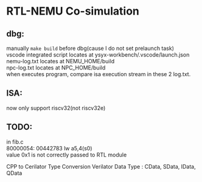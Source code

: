 RTL-NEMU Co-simulation
===

## dbg:
manually `make build` before dbg(cause I do not set prelaunch task)    
vscode integrated script locates at ysyx-workbench/.vscode/launch.json  
nemu-log.txt locates at NEMU_HOME/build  
npc-log.txt locates at NPC_HOME/build  
when executes program, compare isa execution stream in these 2 log.txt.

## ISA:  
now only support riscv32(not riscv32e)

## TODO:
in fib.c  
80000054:	  00442783          	lw	a5,4(s0)  
value 0x1 is not correctly passed to RTL module

CPP to Cerilator Type Conversion
Verilator Data Type : CData, SData, IData, QData
